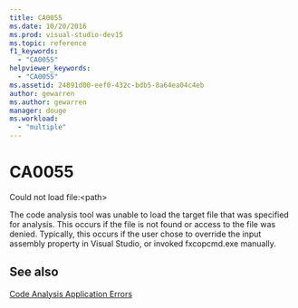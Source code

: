 ```yaml
---
title: CA0055
ms.date: 10/20/2016
ms.prod: visual-studio-dev15
ms.topic: reference
f1_keywords:
  - "CA0055"
helpviewer_keywords:
  - "CA0055"
ms.assetid: 24891d00-eef0-432c-bdb5-8a64ea04c4eb
author: gewarren
ms.author: gewarren
manager: douge
ms.workload:
  - "multiple"
---
```

# CA0055
Could not load file:\<path>

 The code analysis tool was unable to load the target file that was specified for analysis. This occurs if the file is not found or access to the file was denied. Typically, this occurs if the user chose to override the input assembly property in Visual Studio, or invoked fxcopcmd.exe manually.

## See also
 [Code Analysis Application Errors](../code-quality/code-analysis-application-errors.md)
